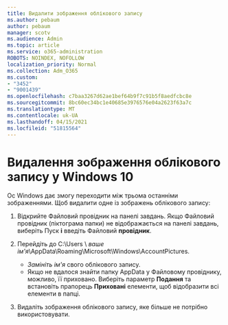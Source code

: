 ```yaml
---
title: Видалити зображення облікового запису
ms.author: pebaum
author: pebaum
manager: scotv
ms.audience: Admin
ms.topic: article
ms.service: o365-administration
ROBOTS: NOINDEX, NOFOLLOW
localization_priority: Normal
ms.collection: Adm_O365
ms.custom:
- "3452"
- "9001439"
ms.openlocfilehash: c7baa3267d62ae1bef64b9f7c91b5f8aedfcbc8e
ms.sourcegitcommit: 8bc60ec34bc1e40685e3976576e04a2623f63a7c
ms.translationtype: MT
ms.contentlocale: uk-UA
ms.lasthandoff: 04/15/2021
ms.locfileid: "51815564"
---
```

# <a name="delete-an-account-picture-in-windows-10"></a>Видалення зображення облікового запису у Windows 10

Ос Windows дає змогу переходити між трьома останніми зображеннями. Щоб видалити одне із зображень облікового запису:

1. Відкрийте Файловий провідник на панелі завдань. Якщо Файловий провідник (піктограма папки) не відображається на панелі завдань, виберіть Пуск **і** введіть Файловий **провідник**.

2. Перейдіть до C:\Users \\ *ваше ім'я*\AppData\Roaming\Microsoft\Windows\AccountPictures. 
    - *Замініть ім'я* свого облікового запису.
    - Якщо не вдалося знайти папку AppData у Файловому провіднику, можливо, її приховано. Виберіть параметр **Подання** та встановіть прапорець **Приховані** елементи, щоб відобразити всі елементи в папці.

3. Видаліть зображення облікового запису, яке більше не потрібно використовувати.
 
 